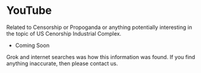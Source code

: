 # YouTube

Related to Censorship or Propoganda or anything potentially interesting in the topic of US Cenorship Industrial Complex.


* Coming Soon



Grok and internet searches was how this information was found. If you find anything inaccurate, then please contact us.
